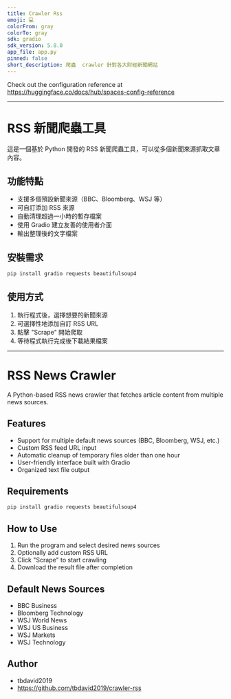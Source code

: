 ```yaml
---
title: Crawler Rss
emoji: 💻
colorFrom: gray
colorTo: gray
sdk: gradio
sdk_version: 5.8.0
app_file: app.py
pinned: false
short_description: 爬蟲  crawler 針對各大財經新聞網站
---
```


Check out the configuration reference at https://huggingface.co/docs/hub/spaces-config-reference


---

# RSS 新聞爬蟲工具

這是一個基於 Python 開發的 RSS 新聞爬蟲工具，可以從多個新聞來源抓取文章內容。

## 功能特點

- 支援多個預設新聞來源（BBC、Bloomberg、WSJ 等）
- 可自訂添加 RSS 來源
- 自動清理超過一小時的暫存檔案
- 使用 Gradio 建立友善的使用者介面
- 輸出整理後的文字檔案

## 安裝需求

```bash
pip install gradio requests beautifulsoup4
```

## 使用方式

1. 執行程式後，選擇想要的新聞來源
2. 可選擇性地添加自訂 RSS URL
3. 點擊 "Scrape" 開始爬取
4. 等待程式執行完成後下載結果檔案

---

# RSS News Crawler

A Python-based RSS news crawler that fetches article content from multiple news sources.

## Features

- Support for multiple default news sources (BBC, Bloomberg, WSJ, etc.)
- Custom RSS feed URL input
- Automatic cleanup of temporary files older than one hour
- User-friendly interface built with Gradio
- Organized text file output

## Requirements

```bash
pip install gradio requests beautifulsoup4
```

## How to Use

1. Run the program and select desired news sources
2. Optionally add custom RSS URL
3. Click "Scrape" to start crawling
4. Download the result file after completion

## Default News Sources
- BBC Business
- Bloomberg Technology
- WSJ World News
- WSJ US Business
- WSJ Markets
- WSJ Technology

## Author
- tbdavid2019
- https://github.com/tbdavid2019/crawler-rss
